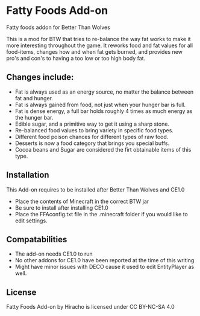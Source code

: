 # Fatty Foods Add-on
Fatty foods addon for Better Than Wolves

This is a mod for BTW that tries to re-balance the way fat works to make it more interesting throughout the game. It reworks food and fat values for all food-items, changes how and when fat gets burned, and provides new pro's and con's to having a too low or too high body fat.

## Changes include:
- Fat is always used as an energy source, no matter the balance between fat and hunger.
- Fat is always gained from food, not just when your hunger bar is full.
- Fat is dense energy, a full bar holds roughly 4 times as much energy as the hunger bar.
- Edible sugar, and a primitive way to get it using a sharp stone.
- Re-balanced food values to bring variety in specific food types.
- Different food poison chances for different types of raw food.
- Desserts is now a food category that brings you special buffs.
- Cocoa beans and Sugar are considered the firt obtainable items of this type.


## Installation

This Add-on requires to be installed after Better Than Wolves and CE1.0

- Place the contents of Minecraft in the correct BTW jar
- Be sure to install after installing CE1.0
- Place the FFAconfig.txt file in the .minecraft folder if you would like to edit settings.

## Compatabilities
- The add-on needs CE1.0 to run
- No other addons for CE1.0 have been reported at the time of this writing
- Might have minor issues with DECO cause it used to edit EntityPlayer as well.

## License
 Fatty Foods Add-on by Hiracho is licensed under CC BY-NC-SA 4.0


